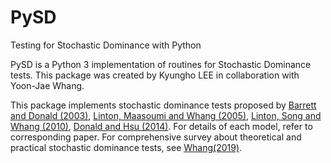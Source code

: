 # PySD

Testing for Stochastic Dominance with Python

PySD is a Python 3 implementation of routines for Stochastic Dominance tests. This package was created by Kyungho LEE in collaboration with Yoon-Jae Whang.

This package implements stochastic dominance tests proposed by [Barrett and Donald (2003)](https://doi.org/10.1111/1468-0262.00390), [Linton, Maasoumi and Whang (2005)](https://ideas.repec.org/a/oup/restud/v72y2005i3p735-765.html), [Linton, Song and Whang (2010)](https://econpapers.repec.org/article/eeeeconom/v_3a154_3ay_3a2010_3ai_3a2_3ap_3a186-202.htm), [Donald and Hsu (2014)](https://www.tandfonline.com/doi/full/10.1080/07474938.2013.833813). For details of each model, refer to corresponding paper. For comprehensive survey about theoretical and practical stochastic dominance tests, see [Whang(2019)](https://www.cambridge.org/kr/academic/subjects/economics/econometrics-statistics-and-mathematical-economics/econometric-analysis-stochastic-dominance-concepts-methods-tools-and-applications?format=HB).
